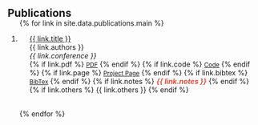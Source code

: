<h2 id="publications" style="margin: 2px 0px -15px;">Publications</h2>

<div class="publications">
<ol class="bibliography">

{% for link in site.data.publications.main %}

<li>
<div class="pub-row">
  <!-- 删除图片相关的 col-sm-3 部分 -->
  <div class="col-sm-12" style="position: relative; padding-right: 15px; padding-left: 20px;">
      <div class="title"><a href="{{ link.pdf }}">{{ link.title }}</a></div>
      <div class="author">{{ link.authors }}</div>
      <div class="periodical"><em>{{ link.conference }}</em></div>
      <div class="links">
        {% if link.pdf %} 
        <a href="{{ link.pdf }}" class="btn btn-sm z-depth-0" role="button" target="_blank" style="font-size:12px;">PDF</a>
        {% endif %}
        {% if link.code %} 
        <a href="{{ link.code }}" class="btn btn-sm z-depth-0" role="button" target="_blank" style="font-size:12px;">Code</a>
        {% endif %}
        {% if link.page %} 
        <a href="{{ link.page }}" class="btn btn-sm z-depth-0" role="button" target="_blank" style="font-size:12px;">Project Page</a>
        {% endif %}
        {% if link.bibtex %} 
        <a href="{{ link.bibtex }}" class="btn btn-sm z-depth-0" role="button" target="_blank" style="font-size:12px;">BibTex</a>
        {% endif %}
        {% if link.notes %} 
        <strong> <i style="color:#e74d3c">{{ link.notes }}</i></strong>
        {% endif %}
        {% if link.others %} 
        {{ link.others }}
        {% endif %}
      </div>
  </div>
</div>
</li>
<br>

{% endfor %}

</ol>
</div>
